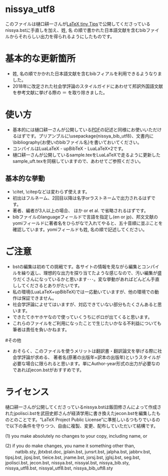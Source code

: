 # nissya_utf8

このファイルは樋󠄀口耕一さんが[LaTeX tiny Tips](http://koichi.nihon.to/psnl/latex0.html#nissya)で公開してくださっているnissya.bstに手直しを加え、姓, 名 の順で書かれた日本語文献を含むbibファイルからそれらしい出力を得られるようにしたものです。

# 基本的な更新箇所

- 姓, 名の順でかかれた日本語文献を含むbibフィアルを利用できるようなりました。
- 2018年に改定された社会学評論のスタイルガイドにあわせて邦訳外国語文献を参考文献に挙げる際の ＝ を取り除きました。

# 使い方

- 基本的には樋󠄀口耕一さんが公開している[PDF](http://koichi.nihon.to/psnl/tex/nissya_bib.pdf)の記述と同様にお使いいただけるはずです。プリアンブルに\usepackage{nissya_bib_utf8}、文書内に\bibliography{お使いのbibファイル名}を書いておいてください。
- コンパイルはLuaLaTeX - upBibTeX - LuaLaTeX×2です。
- 樋󠄀口耕一さんが公開しているsample.texをLuaLaTeXで走るように更新したsample_uft.texを同梱していますので、あわせてご参照ください。

## 基本的な挙動

- \citet, \citepなどは変わらず使えます。
- 初出はフルネーム、2回目以降は名字orラストネームで出力されるはずです。
- 著者、編者が3人以上の場合、 ほか or et al. で省略されるはずです。
- bibファイルのlanguageフィールドで言語を指定し(en or jp)、邦文文献のyomiフィールドに著者名をひらがなで入れてやると、五十音順に並ぶことを確認しています。yomiフィールドも姓, 名の順で記述してください。

# ご注意

- bstの編集は初めての挑戦です。各サイトの情報を見ながら編集とコンパイルを繰り返し、理想的な出力を探り当てたような感じなので、汚い編集が盛りだくさんになっているかと思います･･･。変な挙動があればどんどん手直ししてくださるとありがたいです。
- 私の環境(LuaLaTeX+upBibTeX)では一応動いていますが、他の環境での動作は保証できません。
- 社会学評論によせてはいますが、対応できていない部分もたくさんあると思います。
- できたてホヤホヤなので使っていくうちにボロが出てくると思います。
- これらのファイルをご利用になったことで生じたいかなる不利益についても筆者は責任を負いかねます。

#その他

- おそらく、このファイルを使うメリットは翻訳書・翻訳論文を挙げる際に社会学評論が求める、 著者名(原著の出版年=訳本の出版年)というスタイルが必要な場合に限られると思います。単にAuthor-year形式の出力が必要なのであればjecon.bstがおすすめです。


# ライセンス

樋󠄀口耕一さんが公開してくださっているnissya.bstは飯田修さんによって作成されたjpolisci.bstを武田史郎さんが経済学用に書き換えたjecon.bstを編集したものとのことです。“LaTeX Project Public License”に準拠しいるつもりでいるので以下の条件を守りつつ、自由に複製、変更、配布していただいて結構です。
 
(1) you make absolutely no changes to your copy, including name, or

(2) if you do make changes, you name it something other than,
　　 natbib.sty, jbtxbst.doc, jplain.bst, junsrt.bst, jalpha.bst, jabbrv.bst, tipsj.bst, jipsj.bst, tieice.bst, jname.bst, jorsj.bst, jglsj.bst, seg.bst, jpolisci.bst, jecon.bst, nissya.bst, nissyal.bst, nissya_bib.sty, nissya_utf8.bst, nissyal_utf8.bst, nissya_bib_uft8.sty
